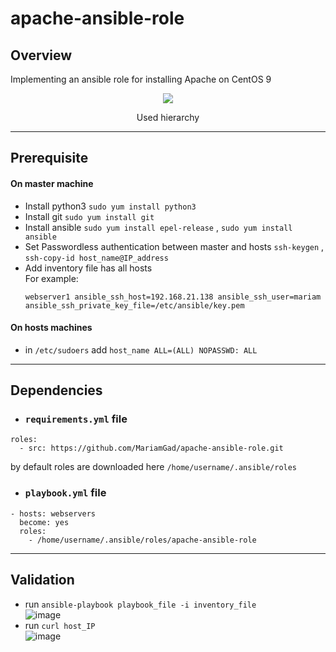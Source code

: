 # apache-ansible-role
## Overview
Implementing an ansible role for installing Apache on CentOS 9
<div align="center">
<img src="https://user-images.githubusercontent.com/47721226/224185901-f065bd02-e4df-4aed-9007-c2bfa1f29c24.png">
<p>Used hierarchy</p>
</div>

---
## Prerequisite
#### On master machine
* Install python3 `sudo yum install python3`
* Install git `sudo yum install git`
* Install ansible `sudo yum install epel-release` , `sudo yum install ansible`
* Set Passwordless authentication between master and hosts `ssh-keygen` , `ssh-copy-id host_name@IP_address`
* Add inventory file has all hosts\
For example:
  ```
  webserver1 ansible_ssh_host=192.168.21.138 ansible_ssh_user=mariam ansible_ssh_private_key_file=/etc/ansible/key.pem
  ```

#### On hosts machines
* in `/etc/sudoers` add `host_name ALL=(ALL) NOPASSWD: ALL`
---
## Dependencies
* ###  `requirements.yml` file 
```
roles:
  - src: https://github.com/MariamGad/apache-ansible-role.git
```
  by default roles are downloaded here `/home/username/.ansible/roles`
* ###  `playbook.yml` file
```
- hosts: webservers
  become: yes
  roles:
    - /home/username/.ansible/roles/apache-ansible-role
```
---

## Validation
* run `ansible-playbook playbook_file -i inventory_file`\
![image](https://user-images.githubusercontent.com/47721226/224179444-d2dd395a-e0a2-487f-aa04-480eb6ff2013.png)
* run `curl host_IP`\
![image](https://user-images.githubusercontent.com/47721226/224179776-81dc3512-92d9-4d55-b3f0-84aeef02598d.png)



